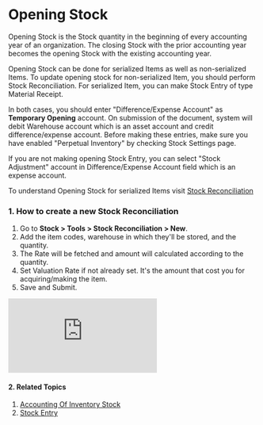 <!-- add-breadcrumbs -->
# Opening Stock

Opening Stock is the Stock quantity in the beginning of every accounting year of an organization. The closing Stock with the prior accounting year becomes the opening Stock with the existing accounting year.

Opening Stock can be done for serialized Items as well as non-serialized Items. To update opening stock for non-serialized Item, you should perform Stock Reconciliation. For serialized Item, you can make Stock Entry of type Material Receipt.

In both cases, you should enter "Difference/Expense Account" as **Temporary Opening** account. On submission of the document, system will debit Warehouse account which is an asset account and credit difference/expense account. Before making these entries, make sure you have enabled "Perpetual Inventory" by checking Stock Settings page.

If you are not making opening Stock Entry, you can select "Stock Adjustment" account in Difference/Expense Account field which is an expense account.

To understand Opening Stock for serialized Items visit [Stock Reconciliation](/docs/user/manual/en/setting-up/stock-reconciliation-for-non-serialized-item)

### 1. How to create a new Stock Reconciliation
1. Go to **Stock > Tools > Stock Reconciliation > New**.
1. Add the item codes, warehouse in which they'll be stored, and the quantity.
1. The Rate will be fetched and amount will calculated according to the quantity.
1. Set Valuation Rate if not already set. It's the amount that cost you for acquiring/making the item. 
1. Save and Submit.

<div>
    <div class="embed-container">
        <iframe src="https://www.youtube.com/embed/nlHX0ZZ84Lw?end=120" frameborder="0" allow="autoplay; encrypted-media" allowfullscreen>
        </iframe>
    </div>
</div>

#### 2. Related Topics
1. [Accounting Of Inventory Stock](/docs/user/manual/en/stock/accounting-of-inventory-stock)
1. [Stock Entry](/docs/user/manual/en/stock/stock-entry)